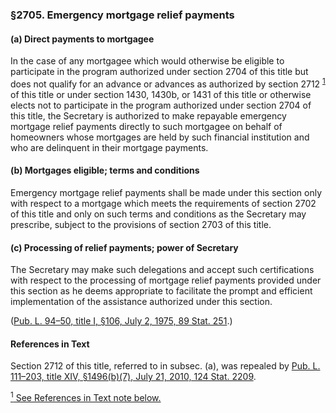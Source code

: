 ### §2705. Emergency mortgage relief payments ###

[]()

#### (a) Direct payments to mortgagee ####

In the case of any mortgagee which would otherwise be eligible to participate in the program authorized under section 2704 of this title but does not qualify for an advance or advances as authorized by section 2712 <sup><a href="#2705_1_target" name="2705_1">1</a></sup> of this title or under section 1430, 1430b, or 1431 of this title or otherwise elects not to participate in the program authorized under section 2704 of this title, the Secretary is authorized to make repayable emergency mortgage relief payments directly to such mortgagee on behalf of homeowners whose mortgages are held by such financial institution and who are delinquent in their mortgage payments.

[]()

#### (b) Mortgages eligible; terms and conditions ####

Emergency mortgage relief payments shall be made under this section only with respect to a mortgage which meets the requirements of section 2702 of this title and only on such terms and conditions as the Secretary may prescribe, subject to the provisions of section 2703 of this title.

[]()

#### (c) Processing of relief payments; power of Secretary ####

The Secretary may make such delegations and accept such certifications with respect to the processing of mortgage relief payments provided under this section as he deems appropriate to facilitate the prompt and efficient implementation of the assistance authorized under this section.

([Pub. L. 94–50, title I, §106, July 2, 1975, 89 Stat. 251](/statviewer.htm?volume=89&page=251).)

#### References in Text ####

Section 2712 of this title, referred to in subsec. (a), was repealed by [Pub. L. 111–203, title XIV, §1496(b)(7), July 21, 2010, 124 Stat. 2209](/statviewer.htm?volume=124&page=2209).

[<sup>1</sup> See References in Text note below.](#2705_1)